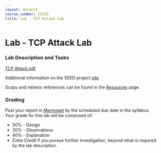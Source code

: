 ```yaml
---
layout: default
course_number: CS335
title: Lab - TCP Attack Lab
---
```


# Lab - TCP Attack Lab

### Lab Description and Tasks

[TCP Attack.pdf](TCP_Attacks.pdf)

Additional information on the SEED project [site](https://seedsecuritylabs.org/Labs_16.04/Networking/TCP_Attacks/).

Scapy and netwox references can be found in the [Resources](../resources/index.html) page.

### Grading

Post your report in [Marmoset](https://cs.ycp.edu/marmoset) by the scheduled due date in the syllabus. Your grade for this lab will be composed of:
- 30% - Design
- 30% - Observations
- 40% - Explanation
- *Extra Credit* if you pursue further investigation, beyond what is required by the lab description.

